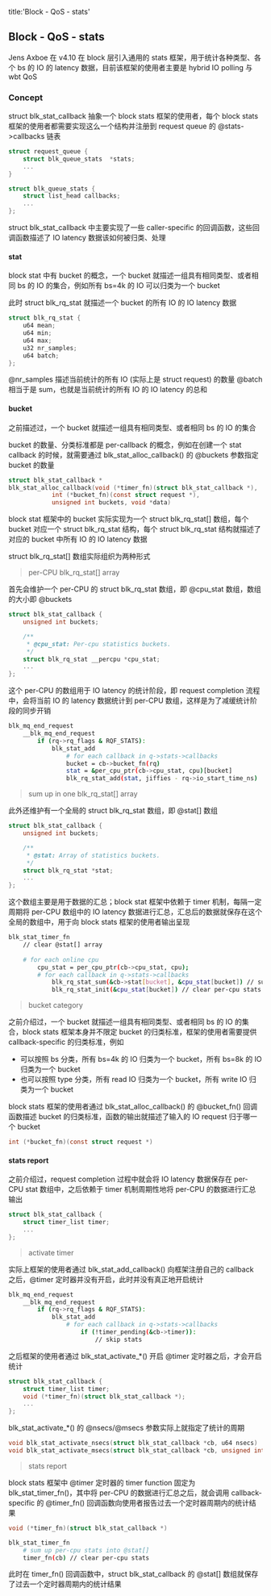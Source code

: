 title:'Block - QoS - stats'
## Block - QoS - stats

Jens Axboe 在 v4.10 在 block 层引入通用的 stats 框架，用于统计各种类型、各个 bs 的 IO 的 latency 数据，目前该框架的使用者主要是 hybrid IO polling 与 wbt QoS

### Concept

struct blk_stat_callback 抽象一个 block stats 框架的使用者，每个 block stats 框架的使用者都需要实现这么一个结构并注册到 request queue 的 @stats->callbacks 链表

```c
struct request_queue {
	struct blk_queue_stats	*stats;
	...
}
```

```c
struct blk_queue_stats {
	struct list_head callbacks;
	...
};
```

struct blk_stat_callback 中主要实现了一些 caller-specific 的回调函数，这些回调函数描述了 IO latency 数据该如何被归类、处理


#### stat

block stat 中有 bucket 的概念，一个 bucket 就描述一组具有相同类型、或者相同 bs 的 IO 的集合，例如所有 bs=4k 的 IO 可以归类为一个 bucket

此时 struct blk_rq_stat 就描述一个 bucket 的所有 IO 的 IO latency 数据

```c
struct blk_rq_stat {
	u64 mean;
	u64 min;
	u64 max;
	u32 nr_samples;
	u64 batch;
};
```

@nr_samples 描述当前统计的所有 IO (实际上是 struct request) 的数量
@batch 相当于是 sum，也就是当前统计的所有 IO 的 IO latency 的总和


#### bucket

之前描述过，一个 bucket 就描述一组具有相同类型、或者相同 bs 的 IO 的集合

bucket 的数量、分类标准都是 per-callback 的概念，例如在创建一个 stat callback 的时候，就需要通过 blk_stat_alloc_callback() 的 @buckets 参数指定 bucket 的数量

```c
struct blk_stat_callback *
blk_stat_alloc_callback(void (*timer_fn)(struct blk_stat_callback *),
			int (*bucket_fn)(const struct request *),
			unsigned int buckets, void *data)
```


block stat 框架中的 bucket 实际实现为一个 struct blk_rq_stat[] 数组，每个 bucket 对应一个 struct blk_rq_stat 结构，每个 struct blk_rq_stat 结构就描述了对应的 bucket 中所有 IO 的 IO latency 数据

struct blk_rq_stat[] 数组实际组织为两种形式

> per-CPU blk_rq_stat[] array

首先会维护一个 per-CPU 的 struct blk_rq_stat 数组，即 @cpu_stat 数组，数组的大小即 @buckets

```c
struct blk_stat_callback {
	unsigned int buckets;

	/**
	 * @cpu_stat: Per-cpu statistics buckets.
	 */
	struct blk_rq_stat __percpu *cpu_stat;
	...
};
```

这个 per-CPU 的数组用于 IO latency 的统计阶段，即 request completion 流程中，会将当前 IO 的 latency 数据统计到 per-CPU 数组，这样是为了减缓统计阶段的同步开销

```sh
blk_mq_end_request   
    __blk_mq_end_request
        if (rq->rq_flags & RQF_STATS):
            blk_stat_add
                # for each callback in q->stats->callbacks
                bucket = cb->bucket_fn(rq)
                stat = &per_cpu_ptr(cb->cpu_stat, cpu)[bucket]
                blk_rq_stat_add(stat, jiffies - rq->io_start_time_ns)
```


> sum up in one blk_rq_stat[] array

此外还维护有一个全局的 struct blk_rq_stat 数组，即 @stat[] 数组

```c
struct blk_stat_callback {
	unsigned int buckets;

	/**
	 * @stat: Array of statistics buckets.
	 */
	struct blk_rq_stat *stat;
	...
};
```

这个数组主要是用于数据的汇总；block stat 框架中依赖于 timer 机制，每隔一定周期将 per-CPU 数组中的 IO latency 数据进行汇总，汇总后的数据就保存在这个全局的数组中，用于向 block stats 框架的使用者输出呈现

```sh
blk_stat_timer_fn
    // clear @stat[] array
    
    # for each online cpu
        cpu_stat = per_cpu_ptr(cb->cpu_stat, cpu);
        # for each callback in q->stats->callbacks
            blk_rq_stat_sum(&cb->stat[bucket], &cpu_stat[bucket]) // sum up per-cpu stats into @stat[]
            blk_rq_stat_init(&cpu_stat[bucket]) // clear per-cpu stats
```


> bucket category

之前介绍过，一个 bucket 就描述一组具有相同类型、或者相同 bs 的 IO 的集合，block stats 框架本身并不限定 bucket 的归类标准，框架的使用者需要提供 callback-specific 的归类标准，例如

- 可以按照 bs 分类，所有 bs=4k 的 IO 归类为一个 bucket，所有 bs=8k 的 IO 归类为一个 bucket
- 也可以按照 type 分类，所有 read IO 归类为一个 bucket，所有 write IO 归类为一个 bucket


block stats 框架的使用者通过 blk_stat_alloc_callback() 的 @bucket_fn() 回调函数描述 bucket 的归类标准，函数的输出就描述了输入的 IO request 归于哪一个 bucket

```c
int (*bucket_fn)(const struct request *)
```


#### stats report

之前介绍过，request completion 过程中就会将 IO latency 数据保存在 per-CPU stat 数组中，之后依赖于 timer 机制周期性地将 per-CPU 的数据进行汇总输出

```c
struct blk_stat_callback {
	struct timer_list timer;
	...
};
```

> activate timer

实际上框架的使用者通过 blk_stat_add_callback() 向框架注册自己的 callback 之后，@timer 定时器并没有开启，此时并没有真正地开启统计

```sh
blk_mq_end_request   
    __blk_mq_end_request
        if (rq->rq_flags & RQF_STATS):
            blk_stat_add
                # for each callback in q->stats->callbacks
                    if (!timer_pending(&cb->timer)):
                        // skip stats
```


之后框架的使用者通过 blk_stat_activate_*() 开启 @timer 定时器之后，才会开启统计

```c
struct blk_stat_callback {
	struct timer_list timer;
	void (*timer_fn)(struct blk_stat_callback *);
	...
};
```


blk_stat_activate_*() 的 @nsecs/@msecs 参数实际上就指定了统计的周期

```c
void blk_stat_activate_nsecs(struct blk_stat_callback *cb, u64 nsecs)
void blk_stat_activate_msecs(struct blk_stat_callback *cb, unsigned int msecs)
```


> stats report

block stats 框架中 @timer 定时器的 timer function 固定为 blk_stat_timer_fn()，其中将 per-CPU 的数据进行汇总之后，就会调用 callback-specific 的 @timer_fn() 回调函数向使用者报告过去一个定时器周期内的统计结果

```c
void (*timer_fn)(struct blk_stat_callback *)
```

```sh
blk_stat_timer_fn
    # sum up per-cpu stats into @stat[]
    timer_fn(cb) // clear per-cpu stats
```

此时在 timer_fn() 回调函数中，struct blk_stat_callback 的 @stat[] 数组就保存了过去一个定时器周期内的统计结果

